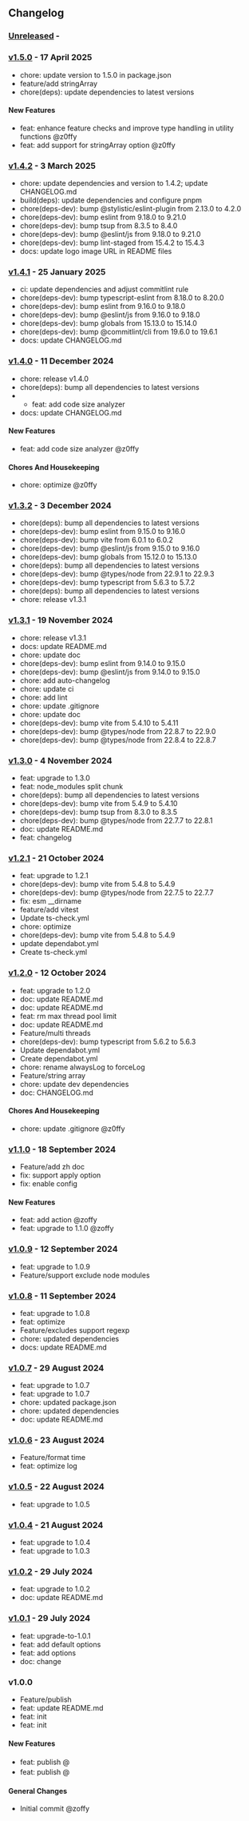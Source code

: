 ## Changelog

### [Unreleased](https://github.com/z0ffy/vite-plugin-bundle-obfuscator/compare/v1.5.0...HEAD) - 

### [v1.5.0](https://github.com/z0ffy/vite-plugin-bundle-obfuscator/compare/v1.4.2...v1.5.0) -  17 April 2025 

- chore: update version to 1.5.0 in package.json
- feature/add stringArray
- chore(deps): update dependencies to latest versions

#### New Features

- feat: enhance feature checks and improve type handling in utility functions @z0ffy 
- feat: add support for stringArray option @z0ffy 

### [v1.4.2](https://github.com/z0ffy/vite-plugin-bundle-obfuscator/compare/v1.4.1...v1.4.2) -  3 March 2025 

- chore: update dependencies and version to 1.4.2; update CHANGELOG.md
- build(deps): update dependencies and configure pnpm
- chore(deps-dev): bump @stylistic/eslint-plugin from 2.13.0 to 4.2.0
- chore(deps-dev): bump eslint from 9.18.0 to 9.21.0
- chore(deps-dev): bump tsup from 8.3.5 to 8.4.0
- chore(deps-dev): bump @eslint/js from 9.18.0 to 9.21.0
- chore(deps-dev): bump lint-staged from 15.4.2 to 15.4.3
- docs: update logo image URL in README files

### [v1.4.1](https://github.com/z0ffy/vite-plugin-bundle-obfuscator/compare/v1.4.0...v1.4.1) -  25 January 2025 

- ci: update dependencies and adjust commitlint rule
- chore(deps-dev): bump typescript-eslint from 8.18.0 to 8.20.0
- chore(deps-dev): bump eslint from 9.16.0 to 9.18.0
- chore(deps-dev): bump @eslint/js from 9.16.0 to 9.18.0
- chore(deps-dev): bump globals from 15.13.0 to 15.14.0
- chore(deps-dev): bump @commitlint/cli from 19.6.0 to 19.6.1
- docs: update CHANGELOG.md

### [v1.4.0](https://github.com/z0ffy/vite-plugin-bundle-obfuscator/compare/v1.3.2...v1.4.0) -  11 December 2024 

- chore: release v1.4.0
- chore(deps): bump all dependencies to latest versions
- * feat: add code size analyzer
- docs: update CHANGELOG.md

#### New Features

- feat: add code size analyzer @z0ffy 

#### Chores And Housekeeping

- chore: optimize @z0ffy 

### [v1.3.2](https://github.com/z0ffy/vite-plugin-bundle-obfuscator/compare/v1.3.1...v1.3.2) -  3 December 2024 

- chore(deps): bump all dependencies to latest versions
- chore(deps-dev): bump eslint from 9.15.0 to 9.16.0
- chore(deps-dev): bump vite from 6.0.1 to 6.0.2
- chore(deps-dev): bump @eslint/js from 9.15.0 to 9.16.0
- chore(deps-dev): bump globals from 15.12.0 to 15.13.0
- chore(deps): bump all dependencies to latest versions
- chore(deps-dev): bump @types/node from 22.9.1 to 22.9.3
- chore(deps-dev): bump typescript from 5.6.3 to 5.7.2
- chore(deps): bump all dependencies to latest versions
- chore: release v1.3.1

### [v1.3.1](https://github.com/z0ffy/vite-plugin-bundle-obfuscator/compare/v1.3.0...v1.3.1) -  19 November 2024 

- chore: release v1.3.1
- docs: update README.md
- chore: update doc
- chore(deps-dev): bump eslint from 9.14.0 to 9.15.0
- chore(deps-dev): bump @eslint/js from 9.14.0 to 9.15.0
- chore: add auto-changelog
- chore: update ci
- chore: add lint
- chore: update .gitignore
- chore: update doc
- chore(deps-dev): bump vite from 5.4.10 to 5.4.11
- chore(deps-dev): bump @types/node from 22.8.7 to 22.9.0
- chore(deps-dev): bump @types/node from 22.8.4 to 22.8.7

### [v1.3.0](https://github.com/z0ffy/vite-plugin-bundle-obfuscator/compare/v1.2.1...v1.3.0) -  4 November 2024 

- feat: upgrade to 1.3.0
- feat: node_modules split chunk
- chore(deps): bump all dependencies to latest versions
- chore(deps-dev): bump vite from 5.4.9 to 5.4.10
- chore(deps-dev): bump tsup from 8.3.0 to 8.3.5
- chore(deps-dev): bump @types/node from 22.7.7 to 22.8.1
- doc: update README.md
- feat: changelog

### [v1.2.1](https://github.com/z0ffy/vite-plugin-bundle-obfuscator/compare/v1.2.0...v1.2.1) -  21 October 2024 

- feat: upgrade to 1.2.1
- chore(deps-dev): bump vite from 5.4.8 to 5.4.9
- chore(deps-dev): bump @types/node from 22.7.5 to 22.7.7
- fix: esm __dirname
- feature/add vitest
- Update ts-check.yml
- chore: optimize
- chore(deps-dev): bump vite from 5.4.8 to 5.4.9
- update dependabot.yml
- Create ts-check.yml

### [v1.2.0](https://github.com/z0ffy/vite-plugin-bundle-obfuscator/compare/v1.1.0...v1.2.0) -  12 October 2024 

- feat: upgrade to 1.2.0
- doc: update README.md
- doc: update README.md
- feat: rm max thread pool limit
- doc: update README.md
- Feature/multi threads
- chore(deps-dev): bump typescript from 5.6.2 to 5.6.3
- Update dependabot.yml
- Create dependabot.yml
- chore: rename alwaysLog to forceLog
- Feature/string array
- chore: update dev dependencies
- doc: CHANGELOG.md

#### Chores And Housekeeping

- chore: update .gitignore @z0ffy 

### [v1.1.0](https://github.com/z0ffy/vite-plugin-bundle-obfuscator/compare/v1.0.9...v1.1.0) -  18 September 2024 

- Feature/add zh doc
- fix: support apply option
- fix: enable config

#### New Features

- feat: add action @zoffy 
- feat: upgrade to 1.1.0 @zoffy 

### [v1.0.9](https://github.com/z0ffy/vite-plugin-bundle-obfuscator/compare/v1.0.8...v1.0.9) -  12 September 2024 

- feat: upgrade to 1.0.9
- Feature/support exclude node modules

### [v1.0.8](https://github.com/z0ffy/vite-plugin-bundle-obfuscator/compare/v1.0.7...v1.0.8) -  11 September 2024 

- feat: upgrade to 1.0.8
- feat: optimize
- Feature/excludes support regexp
- chore: updated dependencies
- docs: update README.md

### [v1.0.7](https://github.com/z0ffy/vite-plugin-bundle-obfuscator/compare/v1.0.6...v1.0.7) -  29 August 2024 

- feat: upgrade to 1.0.7
- feat: upgrade to 1.0.7
- chore: updated package.json
- chore: updated dependencies
- doc: update README.md

### [v1.0.6](https://github.com/z0ffy/vite-plugin-bundle-obfuscator/compare/v1.0.5...v1.0.6) -  23 August 2024 

- Feature/format time
- feat: optimize log

### [v1.0.5](https://github.com/z0ffy/vite-plugin-bundle-obfuscator/compare/v1.0.4...v1.0.5) -  22 August 2024 

- feat: upgrade to 1.0.5

### [v1.0.4](https://github.com/z0ffy/vite-plugin-bundle-obfuscator/compare/v1.0.2...v1.0.4) -  21 August 2024 

- feat: upgrade to 1.0.4
- feat: upgrade to 1.0.3

### [v1.0.2](https://github.com/z0ffy/vite-plugin-bundle-obfuscator/compare/v1.0.1...v1.0.2) -  29 July 2024 

- feat: upgrade to 1.0.2
- doc: update README.md

### [v1.0.1](https://github.com/z0ffy/vite-plugin-bundle-obfuscator/compare/v1.0.0...v1.0.1) -  29 July 2024 

- feat: upgrade-to-1.0.1
- feat: add default options
- feat: add options
- doc: change

### v1.0.0

- Feature/publish
- feat: update README.md
- feat: init
- feat: init

#### New Features

- feat: publish @　 
- feat: publish @　 

#### General Changes

- Initial commit @zoffy 
